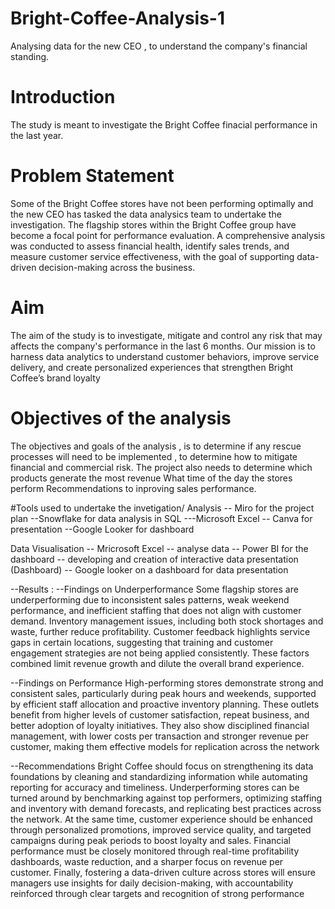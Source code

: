 # Bright-Coffee-Analysis-1
Analysing data for the new CEO , to understand the company's financial standing. 

# Introduction
The study is meant to investigate the Bright Coffee finacial performance in the last year. 

# Problem Statement 
Some of the Bright Coffee stores have not been performing optimally and the new CEO has tasked the data analysics team to undertake the investigation.
The flagship stores within the Bright Coffee group have become a focal point for performance evaluation. A comprehensive analysis was conducted to assess financial health, identify sales trends, and measure customer service effectiveness, with the goal of supporting data-driven decision-making across the business.

# Aim 
The aim of the study is to investigate, mitigate and control any risk that may affects the company's performance in the last 6 months.
Our mission is to harness data analytics to understand customer behaviors, improve service delivery, and create personalized experiences that strengthen Bright Coffee’s brand loyalty

# Objectives of  the analysis 
The objectives and goals of the analysis , is to determine if any rescue processes will need to be implemented , to determine how to mitigate financial and commercial risk.
The project also needs to determine which products generate the most revenue
What time of the day the stores perform
Recommendations to inproving sales performance.

#Tools used to undertake the invetigation/ Analysis
-- Miro for the project plan 
--Snowflake for data analysis in SQL
---Microsoft Excel
-- Canva for presentation
--Google Looker for dashboard

Data Visualisation
-- Mricrosoft Excel -- analyse data 
-- Power BI for the dashboard -- developing and creation of interactive data presentation (Dashboard)
-- Google looker on a dashboard for data presentation 

--Results :
--Findings on Underperformance
Some flagship stores are underperforming due to inconsistent sales patterns, weak weekend performance, and inefficient staffing that does not align with customer demand. Inventory management issues, including both stock shortages and waste, further reduce profitability. Customer feedback highlights service gaps in certain locations, suggesting that training and customer engagement strategies are not being applied consistently. These factors combined limit revenue growth and dilute the overall brand experience.

--Findings on Performance
High-performing stores demonstrate strong and consistent sales, particularly during peak hours and weekends, supported by efficient staff allocation and proactive inventory planning. These outlets benefit from higher levels of customer satisfaction, repeat business, and better adoption of loyalty initiatives. They also show disciplined financial management, with lower costs per transaction and stronger revenue per customer, making them effective models for replication across the network

--Recommendations 
Bright Coffee should focus on strengthening its data foundations by cleaning and standardizing information while automating reporting for accuracy and timeliness. Underperforming stores can be turned around by benchmarking against top performers, optimizing staffing and inventory with demand forecasts, and replicating best practices across the network. At the same time, customer experience should be enhanced through personalized promotions, improved service quality, and targeted campaigns during peak periods to boost loyalty and sales. Financial performance must be closely monitored through real-time profitability dashboards, waste reduction, and a sharper focus on revenue per customer. Finally, fostering a data-driven culture across stores will ensure managers use insights for daily decision-making, with accountability reinforced through clear targets and recognition of strong performance
